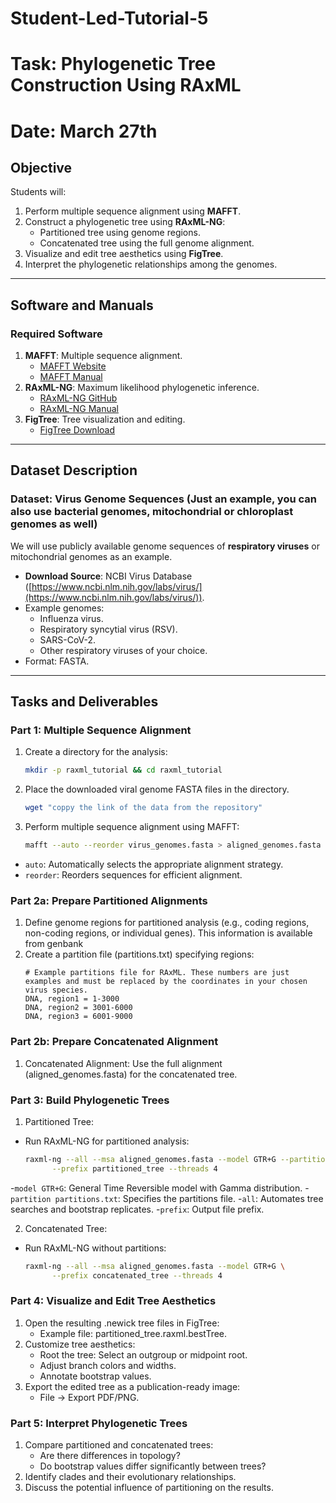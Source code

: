 # Student-Led-Tutorial-5
# Task: Phylogenetic Tree Construction Using RAxML
# Date: March 27th

## **Objective**
Students will:
1. Perform multiple sequence alignment using **MAFFT**.
2. Construct a phylogenetic tree using **RAxML-NG**:
   - Partitioned tree using genome regions.
   - Concatenated tree using the full genome alignment.
3. Visualize and edit tree aesthetics using **FigTree**.
4. Interpret the phylogenetic relationships among the genomes.

---

## **Software and Manuals**
### **Required Software**
1. **MAFFT**: Multiple sequence alignment.
   - [MAFFT Website](https://mafft.cbrc.jp/alignment/software/)
   - [MAFFT Manual](https://mafft.cbrc.jp/alignment/software/manual/)
2. **RAxML-NG**: Maximum likelihood phylogenetic inference.
   - [RAxML-NG GitHub](https://github.com/amkozlov/raxml-ng)
   - [RAxML-NG Manual](https://raxml-ng.vital-it.ch/#/README)
3. **FigTree**: Tree visualization and editing.
   - [FigTree Download](http://tree.bio.ed.ac.uk/software/figtree/)

---

## **Dataset Description**
### Dataset: Virus Genome Sequences (Just an example, you can also use bacterial genomes, mitochondrial or chloroplast genomes as well)
We will use publicly available genome sequences of **respiratory viruses** or mitochondrial genomes as an example.  
- **Download Source**: NCBI Virus Database ([https://www.ncbi.nlm.nih.gov/labs/virus/](https://www.ncbi.nlm.nih.gov/labs/virus/)).
- Example genomes:
  - Influenza virus.
  - Respiratory syncytial virus (RSV).
  - SARS-CoV-2.
  - Other respiratory viruses of your choice.
- Format: FASTA.

---

## **Tasks and Deliverables**
### **Part 1: Multiple Sequence Alignment**
1. Create a directory for the analysis:
   ```bash
   mkdir -p raxml_tutorial && cd raxml_tutorial
2. Place the downloaded viral genome FASTA files in the directory.
   ```bash
   wget "coppy the link of the data from the repository"
4. Perform multiple sequence alignment using MAFFT:
   ```bash
   mafft --auto --reorder virus_genomes.fasta > aligned_genomes.fasta
- `auto`: Automatically selects the appropriate alignment strategy.
- `reorder`: Reorders sequences for efficient alignment.

### **Part 2a: Prepare Partitioned Alignments**
1. Define genome regions for partitioned analysis (e.g., coding regions, non-coding regions, or individual genes). This information is available from genbank
2. Create a partition file (partitions.txt) specifying regions:
   ```text
   # Example partitions file for RAxML. These numbers are just examples and must be replaced by the coordinates in your chosen virus species.
   DNA, region1 = 1-3000
   DNA, region2 = 3001-6000
   DNA, region3 = 6001-9000
### **Part 2b: Prepare Concatenated Alignment**
1. Concatenated Alignment: Use the full alignment (aligned_genomes.fasta) for the concatenated tree.

### **Part 3: Build Phylogenetic Trees**
1. Partitioned Tree:
- Run RAxML-NG for partitioned analysis:
   ```bash
   raxml-ng --all --msa aligned_genomes.fasta --model GTR+G --partition partitions.txt \
         --prefix partitioned_tree --threads 4
  ```
-`model GTR+G`: General Time Reversible model with Gamma distribution.
-`partition partitions.txt`: Specifies the partitions file.
-`all`: Automates tree searches and bootstrap replicates.
-`prefix`: Output file prefix.

2. Concatenated Tree:
- Run RAxML-NG without partitions:
   ```bash
   raxml-ng --all --msa aligned_genomes.fasta --model GTR+G \
         --prefix concatenated_tree --threads 4

### **Part 4: Visualize and Edit Tree Aesthetics**
1. Open the resulting .newick tree files in FigTree:
   - Example file: partitioned_tree.raxml.bestTree.
2. Customize tree aesthetics:
   - Root the tree: Select an outgroup or midpoint root.
   - Adjust branch colors and widths.
   - Annotate bootstrap values.
3. Export the edited tree as a publication-ready image:
   - File → Export PDF/PNG.

### **Part 5: Interpret Phylogenetic Trees**
1. Compare partitioned and concatenated trees:
   - Are there differences in topology?
   - Do bootstrap values differ significantly between trees?
2. Identify clades and their evolutionary relationships.
3. Discuss the potential influence of partitioning on the results.
